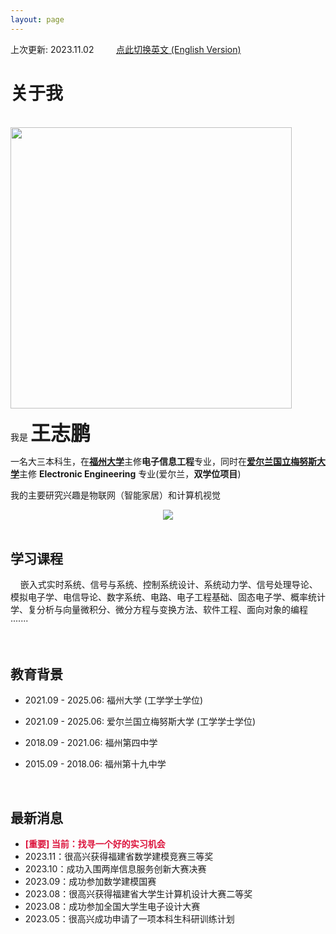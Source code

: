 ```yaml
---
layout: page
---
```


上次更新: 2023.11.02&nbsp;&nbsp;&nbsp;&nbsp;&nbsp;&nbsp;&nbsp;&nbsp;  [点此切换英文 (English Version)](https://wangzhipeng2002.github.io/file/index-zh/)


# 关于我
<br>
<img src="https://wangzhipeng2002.github.io/zpth.jpg" class="floatpic" width="450" height="450">

我是 **<font size=6>王志鹏</font>**

一名大三本科生，在[**福州大学**](https://www.fzu.edu.cn/)主修**电子信息工程**专业，同时在[**爱尔兰国立梅努斯大学**](https://www.maynoothuniversity.ie/)主修 **Electronic Engineering** 专业(爱尔兰，**双学位项目**) 

我的主要研究兴趣是物联网（智能家居）和计算机视觉

<div align=center>
<img src="https://wangzhipeng2002.github.io/fzu.jpg">
</div>

<br>

## 学习课程

&nbsp;&nbsp;&nbsp;&nbsp;嵌入式实时系统、信号与系统、控制系统设计、系统动力学、信号处理导论、模拟电子学、电信导论、数字系统、电路、电子工程基础、固态电子学、概率统计学、复分析与向量微积分、微分方程与变换方法、软件工程、面向对象的编程·······

<br>

## 教育背景

- 2021.09 - 2025.06: 福州大学 (工学学士学位)
- 2021.09 - 2025.06: 爱尔兰国立梅努斯大学 (工学学士学位)
- 2018.09 - 2021.06: 福州第四中学 
- 2015.09 - 2018.06: 福州第十九中学
  
  <br>

## 最新消息
- **<font color=Crimson>[重要] 当前：找寻一个好的实习机会</font>**
- 2023.11：很高兴获得福建省数学建模竞赛三等奖
- 2023.10：成功入围两岸信息服务创新大赛决赛
- 2023.09：成功参加数学建模国赛
- 2023.08：很高兴获得福建省大学生计算机设计大赛二等奖
- 2023.08：成功参加全国大学生电子设计大赛
- 2023.05：很高兴成功申请了一项本科生科研训练计划
